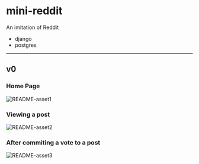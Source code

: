# mini-reddit
An imitation of Reddit

- django
- postgres
____

## v0

### Home Page

![README-asset1](https://user-images.githubusercontent.com/47473330/90379152-f6970f80-e097-11ea-8bbd-494241982f42.png)

### Viewing a post

![README-asset2](https://user-images.githubusercontent.com/47473330/90379284-27774480-e098-11ea-9a02-8f7ad024ce6b.png)

### After commiting a vote to a post

![README-asset3](https://user-images.githubusercontent.com/47473330/90379346-3f4ec880-e098-11ea-8ae9-65241717fc69.png)
